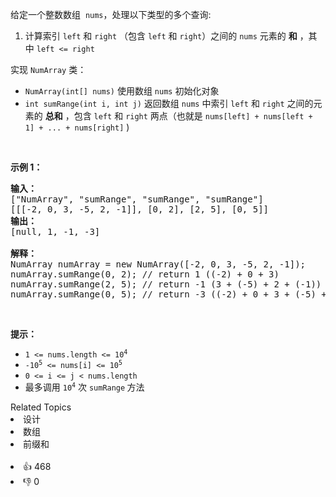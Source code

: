 <p>给定一个整数数组 &nbsp;<code>nums</code>，处理以下类型的多个查询:</p>

<ol>
	<li>计算索引&nbsp;<code>left</code>&nbsp;和&nbsp;<code>right</code>&nbsp;（包含 <code>left</code> 和 <code>right</code>）之间的 <code>nums</code> 元素的 <strong>和</strong> ，其中&nbsp;<code>left &lt;= right</code></li>
</ol>

<p>实现 <code>NumArray</code> 类：</p>

<ul>
	<li><code>NumArray(int[] nums)</code> 使用数组 <code>nums</code> 初始化对象</li>
	<li><code>int sumRange(int i, int j)</code> 返回数组 <code>nums</code>&nbsp;中索引&nbsp;<code>left</code>&nbsp;和&nbsp;<code>right</code>&nbsp;之间的元素的 <strong>总和</strong> ，包含&nbsp;<code>left</code>&nbsp;和&nbsp;<code>right</code>&nbsp;两点（也就是&nbsp;<code>nums[left] + nums[left + 1] + ... + nums[right]</code>&nbsp;)</li>
</ul>

<p>&nbsp;</p>

<p><strong>示例 1：</strong></p>

<pre>
<strong>输入：</strong>
["NumArray", "sumRange", "sumRange", "sumRange"]
[[[-2, 0, 3, -5, 2, -1]], [0, 2], [2, 5], [0, 5]]
<strong>输出：
</strong>[null, 1, -1, -3]

<strong>解释：</strong>
NumArray numArray = new NumArray([-2, 0, 3, -5, 2, -1]);
numArray.sumRange(0, 2); // return 1 ((-2) + 0 + 3)
numArray.sumRange(2, 5); // return -1 (3 + (-5) + 2 + (-1)) 
numArray.sumRange(0, 5); // return -3 ((-2) + 0 + 3 + (-5) + 2 + (-1))
</pre>

<p>&nbsp;</p>

<p><strong>提示：</strong></p>

<ul>
	<li><code>1 &lt;= nums.length &lt;= 10<sup>4</sup></code></li>
	<li><code>-10<sup>5</sup>&nbsp;&lt;= nums[i] &lt;=&nbsp;10<sup>5</sup></code></li>
	<li><code>0 &lt;= i &lt;= j &lt; nums.length</code></li>
	<li>最多调用 <code>10<sup>4</sup></code> 次 <code>sumRange</code><strong> </strong>方法</li>
</ul>
<div><div>Related Topics</div><div><li>设计</li><li>数组</li><li>前缀和</li></div></div><br><div><li>👍 468</li><li>👎 0</li></div>